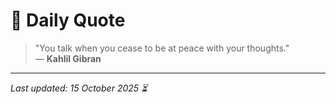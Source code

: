 # 📜 Daily Quote

> "You talk when you cease to be at peace with your thoughts."  
> — **Kahlil Gibran**

---

_Last updated: 15 October 2025 ⏳_
